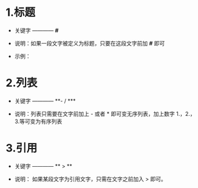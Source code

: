 # 1.标题

- 关键字 ———— **#**

- 说明：如果一段文字被定义为标题，只要在这段文字前加 **#** 即可

- 示例：
    
        

# 2.列表

- 关键字 ———— **- / ***

- 说明：列表只需要在文字前加上 - 或者 * 即可变无序列表，加上数字 1.，2.，3.等可变为有序列表

# 3.引用

- 关键字 ———— ** > **

- 说明： 如果某段文字为引用文字，只需在文字之前加入 > 即可。



